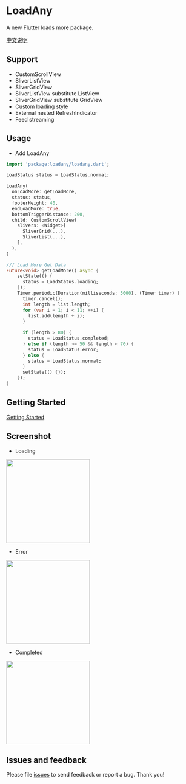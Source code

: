 # LoadAny

A new Flutter loads more package.

[中文说明](https://github.com/yy1300326388/loadany/tree/master/README_CN.md)

## Support

* CustomScrollView
* SliverListView
* SliverGridView
* SliverListView substitute ListView
* SliverGridView substitute GridView
* Custom loading style
* External nested RefreshIndicator
* Feed streaming

## Usage

- Add LoadAny

```Dart
import 'package:loadany/loadany.dart';
```

```Dart
LoadStatus status = LoadStatus.normal;

LoadAny(
  onLoadMore: getLoadMore,
  status: status,
  footerHeight: 40,
  endLoadMore: true,
  bottomTriggerDistance: 200,
  child: CustomScrollView(
    slivers: <Widget>[
      SliverGrid(...),
      SliverList(...),
    ],
  ),
)
```

```Dart
/// Load More Get Data
Future<void> getLoadMore() async {
    setState(() {
      status = LoadStatus.loading;
    });
    Timer.periodic(Duration(milliseconds: 5000), (Timer timer) {
      timer.cancel();
      int length = list.length;
      for (var i = 1; i < 11; ++i) {
        list.add(length + i);
      }
    
      if (length > 80) {
        status = LoadStatus.completed;
      } else if (length >= 50 && length < 70) {
        status = LoadStatus.error;
      } else {
        status = LoadStatus.normal;
      }
      setState(() {});
    });
}
```

## Getting Started

[Getting Started](https://github.com/yy1300326388/loadany/tree/master/example)

## Screenshot

* Loading

<img src="https://raw.githubusercontent.com/yy1300326388/loadany/develop/example/images/Kapture%2001.gif" width="220"/>

* Error

<img src="https://raw.githubusercontent.com/yy1300326388/loadany/develop/example/images/Kapture%2002.gif" width="220"/>

* Completed

<img src="https://raw.githubusercontent.com/yy1300326388/loadany/develop/example/images/Kapture%2003.gif" width="220"/>

## Issues and feedback

Please file [issues](https://github.com/yy1300326388/loadany/issues/new) to send feedback or report a bug. Thank you!